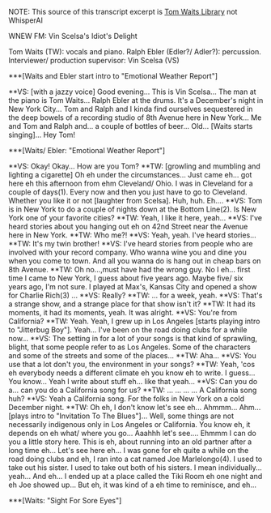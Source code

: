 NOTE: This source of this transcript excerpt is [Tom Waits Library](http://tomwaitslibrary.info/biography/interviews/wnew-fm-idiots-delight/) not WhisperAI

WNEW FM: Vin Scelsa's Idiot's Delight

Tom Waits (TW): vocals and piano.
Ralph Ebler (Edler?/ Adler?): percussion.
Interviewer/ production supervisor: Vin Scelsa (VS)

***[Waits and Ebler start intro to "Emotional Weather Report"]

**VS: [with a jazzy voice] Good evening... This is Vin Scelsa... The man at the piano is Tom Waits... Ralph Ebler at the drums. It's a December's night in New York City... Tom and Ralph and I kinda find ourselves sequestered in the deep bowels of a recording studio of 8th Avenue here in New York... Me and Tom and Ralph and... a couple of bottles of beer... Old... [Waits starts singing]... Hey Tom!

***[Waits/ Ebler: "Emotional Weather Report"]

**VS: Okay! Okay... How are you Tom?
**TW: [growling and mumbling and lighting a cigarette] Oh eh under the circumstances... Just came eh... got here eh this afternoon from ehm Cleveland/ Ohio. I was in Cleveland for a couple of days(1). Every now and then you just have to go to Cleveland. Whether you like it or not [laughter from Scelsa]. Huh, huh. Eh....
**VS: Tom is in New York to do a couple of nights down at the Bottom Line(2). Is New York one of your favorite cities?
**TW: Yeah, I like it here, yeah...
**VS: I've heard stories about you hanging out eh on 42nd Street near the Avenue here in New York.
**TW: Who me?!
**VS: Yeah, yeah. I've heard stories...
**TW: It's my twin brother!
**VS: I've heard stories from people who are involved with your record company. Who wanna wine you and dine you when you come to town. And all you wanna do is hang out in cheap bars on 8th Avenue.
**TW: Oh no...,must have had the wrong guy. No I eh... first time I came to New York, I guess about five years ago. Maybe five/ six years ago, I'm not sure. I played at Max's, Kansas City and opened a show for Charlie Rich(3) ...
**VS: Really?
**TW: ... for a week, yeah.
**VS: That's a strange show, and a strange place for that show isn't it?
**TW: It had its moments, it had its moments, yeah. It was alright.
**VS: You're from California?
**TW: Yeah. Yeah, I grew up in Los Angeles [starts playing intro to "Jitterbug Boy"]. Yeah... I've been on the road doing clubs for a while now...
**VS: The setting in for a lot of your songs is that kind of sprawling, blight, that some people refer to as Los Angeles. Some of the characters and some of the streets and some of the places...
**TW: Aha...
**VS: You use that a lot don't you, the environment in your songs?
**TW: Yeah, 'cos eh everybody needs a different climate eh you know eh to write. I guess... You know... Yeah I write about stuff eh... like that yeah...
**VS: Can you do a... can you do a California song for us?
**TW: ... ... ... ... A California song huh?
**VS: Yeah a California song. For the folks in New York on a cold December night.
**TW: Oh eh, I don't know let's see eh... Ahmmm... Ahm... [plays intro to "Invitation To The Blues"]... Well, some things are not necessarily indigenous only in Los Angeles or California. You know eh, it depends on eh what/ where you go... Aaahhh let's see.... Ehmmm I can do you a little story here. This is eh, about running into an old partner after a long time eh... Let's see here eh... I was gone for eh quite a while on the road doing clubs and eh, I ran into a cat named Joe Marlelongo(4). I used to take out his sister. I used to take out both of his sisters. I mean individually... yeah... And eh... I ended up at a place called the Tiki Room eh one night and eh Joe showed up... But eh, it was kind of a eh time to reminisce, and eh...

***[Waits: "Sight For Sore Eyes"]
